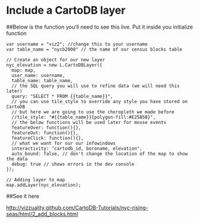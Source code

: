 Include a CartoDB layer
== 

##Below is the function you'll need to see this live. Put it inside you initialize function
    
    var username = "viz2"; //change this to your username
    var table_name = "nycb2000" // the name of our census blocks table

    // Create an object for our new layer
    nyc_elevation = new L.CartoDBLayer({
      map: map,
      user_name: username,
      table_name: table_name,
      // the SQL query you will use to refine data (we will need this later)
      query: "SELECT * FROM {{table_name}}",
      // you can use tile_style to override any style you have stored on CartoDB
      // but here we are going to use the choropleth we made before
      //tile_style: "#{{table_name}}{polygon-fill:#E25B5B}",
      // the below functions will be used later for mouse events
      featureOver: function(){},
      featureOut: function(){},
      featureClick: function(){},
      // what we want for our our infowindows
      interactivity: "cartodb_id, boroname, elevation",
      auto_bound: false, // don't change the location of the map to show the data
      debug: true // shows errors in the dev console
    });

    // Adding layer to map
    map.addLayer(nyc_elevation);

##See it here

http://vizzuality.github.com/CartoDB-Tutorials/nyc-rising-seas/html/2_add_blocks.html